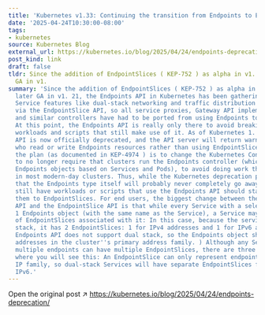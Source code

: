 ```yaml
---
title: 'Kubernetes v1.33: Continuing the transition from Endpoints to EndpointSlices'
date: '2025-04-24T10:30:00-08:00'
tags:
- kubernetes
source: Kubernetes Blog
external_url: https://kubernetes.io/blog/2025/04/24/endpoints-deprecation/
post_kind: link
draft: false
tldr: Since the addition of EndpointSlices ( KEP-752 ) as alpha in v1. 15 and later
  GA in v1.
summary: 'Since the addition of EndpointSlices ( KEP-752 ) as alpha in v1. 15 and
  later GA in v1. 21, the Endpoints API in Kubernetes has been gathering dust. New
  Service features like dual-stack networking and traffic distribution are only supported
  via the EndpointSlice API, so all service proxies, Gateway API implementations,
  and similar controllers have had to be ported from using Endpoints to using EndpointSlices.
  At this point, the Endpoints API is really only there to avoid breaking end user
  workloads and scripts that still make use of it. As of Kubernetes 1. 33, the Endpoints
  API is now officially deprecated, and the API server will return warnings to users
  who read or write Endpoints resources rather than using EndpointSlices. Eventually,
  the plan (as documented in KEP-4974 ) is to change the Kubernetes Conformance criteria
  to no longer require that clusters run the Endpoints controller (which generates
  Endpoints objects based on Services and Pods), to avoid doing work that is unneeded
  in most modern-day clusters. Thus, while the Kubernetes deprecation policy means
  that the Endpoints type itself will probably never completely go away, users who
  still have workloads or scripts that use the Endpoints API should start migrating
  them to EndpointSlices. For end users, the biggest change between the Endpoints
  API and the EndpointSlice API is that while every Service with a selector has exactly
  1 Endpoints object (with the same name as the Service), a Service may have any number
  of EndpointSlices associated with it: In this case, because the service is dual
  stack, it has 2 EndpointSlices: 1 for IPv4 addresses and 1 for IPv6 addresses. (The
  Endpoints API does not support dual stack, so the Endpoints object shows only the
  addresses in the cluster''s primary address family. ) Although any Service with
  multiple endpoints can have multiple EndpointSlices, there are three main cases
  where you will see this: An EndpointSlice can only represent endpoints of a single
  IP family, so dual-stack Services will have separate EndpointSlices for IPv4 and
  IPv6.'
---
```

Open the original post ↗ https://kubernetes.io/blog/2025/04/24/endpoints-deprecation/
